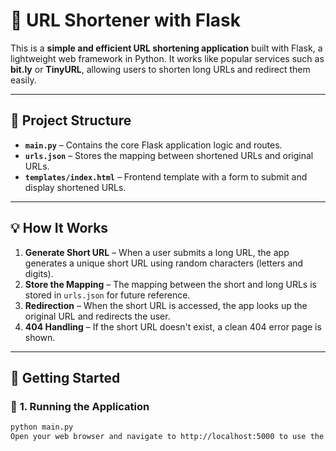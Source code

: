 # 🚀 URL Shortener with Flask  

This is a **simple and efficient URL shortening application** built with Flask, a lightweight web framework in Python. It works like popular services such as **bit.ly** or **TinyURL**, allowing users to shorten long URLs and redirect them easily.  

---

## 📂 **Project Structure**  
- **`main.py`** – Contains the core Flask application logic and routes.  
- **`urls.json`** – Stores the mapping between shortened URLs and original URLs.  
- **`templates/index.html`** – Frontend template with a form to submit and display shortened URLs.  

---

## 💡 **How It Works**  
1. **Generate Short URL** – When a user submits a long URL, the app generates a unique short URL using random characters (letters and digits).  
2. **Store the Mapping** – The mapping between the short and long URLs is stored in `urls.json` for future reference.  
3. **Redirection** – When the short URL is accessed, the app looks up the original URL and redirects the user.  
4. **404 Handling** – If the short URL doesn't exist, a clean 404 error page is shown.  

---

## 🚀 **Getting Started**  
### 🔹 **1. Running the Application**  
```bash
python main.py
Open your web browser and navigate to http://localhost:5000 to use the application.  


